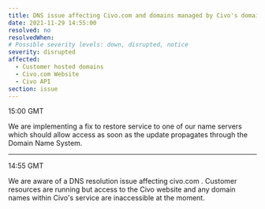 ```yaml
---
title: DNS issue affecting Civo.com and domains managed by Civo's domain functionality
date: 2021-11-29 14:55:00
resolved: no
resolvedWhen: 
# Possible severity levels: down, disrupted, notice
severity: disrupted
affected:
  - Customer hosted domains
  - Civo.com Website
  - Civo API
section: issue
---
```


15:00 GMT

We are implementing a fix to restore service to one of our name servers which should allow access as soon as the update propagates through the Domain Name System.

---

14:55 GMT

We are aware of a DNS resolution issue affecting civo.com . Customer resources are running but access to the Civo website and any domain names within Civo's service are inaccessible at the moment.

